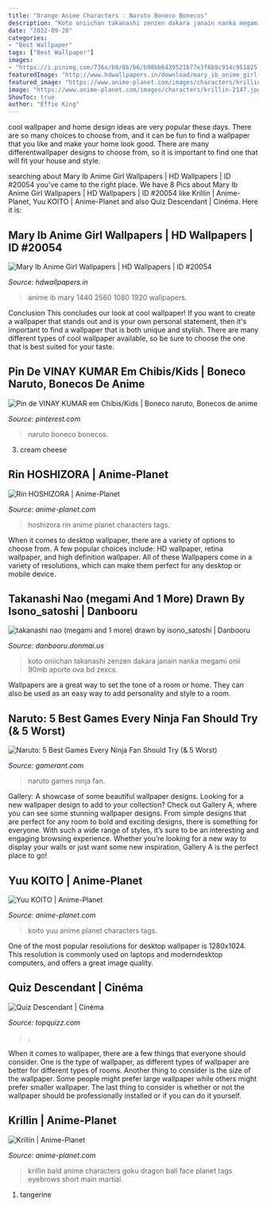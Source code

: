 ```yaml
---
title: "Orange Anime Characters : Naruto Boneco Bonecos"
description: "Koto oniichan takanashi zenzen dakara janain nanka megami onii 90mb aporte ova bd zexcs"
date: "2022-09-28"
categories:
- "Best Wallpaper"
tags: ["Best Wallpaper"]
images:
- "https://i.pinimg.com/736x/b9/8b/b6/b98bb6439521b77e3f6b9c914c951825.jpg"
featuredImage: "http://www.hdwallpapers.in/download/mary_ib_anime_girl-2560x1440.jpg"
featured_image: "https://www.anime-planet.com/images/characters/krillin-2147.jpg"
image: "https://www.anime-planet.com/images/characters/krillin-2147.jpg"
ShowToc: true
author: "Effie King"
---
```



cool wallpaper and home design ideas are very popular these days. There are so many choices to choose from, and it can be fun to find a wallpaper that you like and make your home look good. There are many differentwallpaper designs to choose from, so it is important to find one that will fit your house and style.

	

		
searching about Mary Ib Anime Girl Wallpapers | HD Wallpapers | ID #20054 you've came to the right place. We have 8 Pics about Mary Ib Anime Girl Wallpapers | HD Wallpapers | ID #20054 like Krillin | Anime-Planet, Yuu KOITO | Anime-Planet and also Quiz Descendant | Cinéma. Here it is:
		
    
## Mary Ib Anime Girl Wallpapers | HD Wallpapers | ID #20054

<img loading=lazy src="http://www.hdwallpapers.in/download/mary_ib_anime_girl-2560x1440.jpg" onerror="this.onerror=null;this.src='https://tse3.mm.bing.net/th?id=OIP.Fl1a0x2tJCiL5CtsKjbeoAHaEK&amp;pid=15.1';" alt="Mary Ib Anime Girl Wallpapers | HD Wallpapers | ID #20054">

_Source: hdwallpapers.in_

>anime ib mary 1440 2560 1080 1920 wallpapers. 

	

Conclusion
This concludes our look at cool wallpaper! If you want to create a wallpaper that stands out and is your own personal statement, then it's important to find a wallpaper that is both unique and stylish. There are many different types of cool wallpaper available, so be sure to choose the one that is best suited for your taste.

    
## Pin De VINAY KUMAR Em Chibis/Kids | Boneco Naruto, Bonecos De Anime

<img loading=lazy src="https://i.pinimg.com/736x/b9/8b/b6/b98bb6439521b77e3f6b9c914c951825.jpg" onerror="this.onerror=null;this.src='https://tse4.mm.bing.net/th?id=OIP.j1M0GUCqRoIBHkoozbZupAHaJ4&amp;pid=15.1';" alt="Pin de VINAY KUMAR em Chibis/Kids | Boneco naruto, Bonecos de anime">

_Source: pinterest.com_

>naruto boneco bonecos. 

	

3. cream cheese 

    
## Rin HOSHIZORA | Anime-Planet

<img loading=lazy src="https://www.anime-planet.com/images/characters/rin-hoshizora-29809.jpg" onerror="this.onerror=null;this.src='https://tse1.mm.bing.net/th?id=OIP.iTlmFAXA9qLwgrYDGAk2SwAAAA&amp;pid=15.1';" alt="Rin HOSHIZORA | Anime-Planet">

_Source: anime-planet.com_

>hoshizora rin anime planet characters tags. 

	

When it comes to desktop wallpaper, there are a variety of options to choose from. A few popular choices include: HD wallpaper, retina wallpaper, and high definition wallpaper. All of these Wallpapers come in a variety of resolutions, which can make them perfect for any desktop or mobile device. 

    
## Takanashi Nao (megami And 1 More) Drawn By Isono_satoshi | Danbooru

<img loading=lazy src="https://cdn.donmai.us/sample/78/15/sample-7815851b80e73336beb0ec90185bd6a8.jpg" onerror="this.onerror=null;this.src='https://tse4.mm.bing.net/th?id=OIP.aAJXwWP0BHLUgaH82Jg1ZAHaKy&amp;pid=15.1';" alt="takanashi nao (megami and 1 more) drawn by isono_satoshi | Danbooru">

_Source: danbooru.donmai.us_

>koto oniichan takanashi zenzen dakara janain nanka megami onii 90mb aporte ova bd zexcs. 

	

Wallpapers are a great way to set the tone of a room or home. They can also be used as an easy way to add personality and style to a room.

    
## Naruto: 5 Best Games Every Ninja Fan Should Try (&amp; 5 Worst)

<img loading=lazy src="https://static2.gamerantimages.com/wordpress/wp-content/uploads/2020/10/Featured-Best-Naruto-Games-1.jpg" onerror="this.onerror=null;this.src='https://tse2.mm.bing.net/th?id=OIP.2l4r1IoshhsdbhVmkx_-9wHaDt&amp;pid=15.1';" alt="Naruto: 5 Best Games Every Ninja Fan Should Try (&amp; 5 Worst)">

_Source: gamerant.com_

>naruto games ninja fan. 

	

Gallery: A showcase of some beautiful wallpaper designs.
Looking for a new wallpaper design to add to your collection? Check out Gallery A, where you can see some stunning wallpaper designs. From simple designs that are perfect for any room to bold and exciting designs, there is something for everyone. With such a wide range of styles, it’s sure to be an interesting and engaging browsing experience. Whether you’re looking for a new way to display your walls or just want some new inspiration, Gallery A is the perfect place to go!





	
	
    
## Yuu KOITO | Anime-Planet

<img loading=lazy src="https://www.anime-planet.com/images/characters/yuu-koito-116652.jpg" onerror="this.onerror=null;this.src='https://tse4.mm.bing.net/th?id=OIP.B7VeWpZr2jJ9_rNsZMS40AAAAA&amp;pid=15.1';" alt="Yuu KOITO | Anime-Planet">

_Source: anime-planet.com_

>koito yuu anime planet characters tags. 

	

One of the most popular resolutions for desktop wallpaper is 1280x1024. This resolution is commonly used on laptops and moderndesktop computers, and offers a great image quality.

    
## Quiz Descendant | Cinéma

<img loading=lazy src="https://data.topquizz.com/distant/quizz/big/2/2/1/1/231122_ab39b99630.jpg" onerror="this.onerror=null;this.src='https://tse2.mm.bing.net/th?id=OIP.yRmf6uqyj_bHY3XwS0p1NwHaGW&amp;pid=15.1';" alt="Quiz Descendant | Cinéma">

_Source: topquizz.com_

>. 

	

When it comes to wallpaper, there are a few things that everyone should consider. One is the type of wallpaper, as different types of wallpaper are better for different types of rooms. Another thing to consider is the size of the wallpaper. Some people might prefer large wallpaper while others might prefer smaller wallpaper. The last thing to consider is whether or not the wallpaper should be professionally installed or if you can do it yourself.

    
## Krillin | Anime-Planet

<img loading=lazy src="https://www.anime-planet.com/images/characters/krillin-2147.jpg" onerror="this.onerror=null;this.src='https://tse3.mm.bing.net/th?id=OIP.fNCaYhitBLMOUZjRwGNN7AAAAA&amp;pid=15.1';" alt="Krillin | Anime-Planet">

_Source: anime-planet.com_

>krillin bald anime characters goku dragon ball face planet tags eyebrows short main martial. 

	

1. tangerine 

